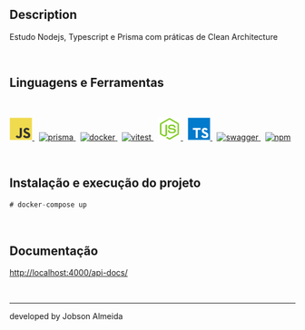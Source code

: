 ## Description

Estudo Nodejs, Typescript e Prisma com práticas de Clean Architecture  

&nbsp;

## Linguagens e Ferramentas

&nbsp;

<p>
  <a href="https://developer.mozilla.org/en-US/docs/Web/JavaScript" target="_blank" rel="noreferrer">
    <img src="https://raw.githubusercontent.com/devicons/devicon/master/icons/javascript/javascript-original.svg" alt="javascript" title="javascript" width="40" height="40" />
  </a>
  &nbsp;
  <a href="https://www.prisma.io/" target="_blank" rel="noreferrer">
    <img src="https://cdn.worldvectorlogo.com/logos/prisma-3.svg" alt="prisma" title="prisma" width="40" height="40" />
  </a>
  &nbsp;
  <a href="https://www.docker.com/" target="_blank" rel="noreferrer">
    <img src="https://cdn.worldvectorlogo.com/logos/docker-4.svg" alt="docker" title="docker" width="40" height="40" />
  </a>
  &nbsp;
  <a href="https://vitest.dev" target="_blank" rel="noreferrer">
    <img src="https://vitest.dev/logo.svg" alt="vitest" title="vitest" width="40" height="40" />
  </a>
  &nbsp;
  <a href="https://nodejs.org" target="_blank" rel="noreferrer">
    <img src="https://raw.githubusercontent.com/devicons/devicon/master/icons/nodejs/nodejs-original.svg" alt="nodejs" title="nodejs" width="40" height="40" />
  </a>
  &nbsp;
  <a href="https://www.typescriptlang.org/" target="_blank" rel="noreferrer">
    <img src="https://raw.githubusercontent.com/devicons/devicon/master/icons/typescript/typescript-original.svg" alt="typescript" title="typescript" width="40" height="40" />
  </a>
  &nbsp;
  <a href="https://www.swagger.io/" target="_blank" rel="noreferrer">
    <img src="https://www.svgrepo.com/show/374111/swagger.svg" alt="swagger" title="swagger" width="40" height="40" />
  </a>
  &nbsp;
  <a href="https://www.npmjs.com/" target="_blank" rel="noreferrer">
    <img src="https://cdn.worldvectorlogo.com/logos/npm-2.svg" alt="npm" title="npm" width="100" height="40" />
  </a>
</p>

 
&nbsp;

## Instalação e execução do projeto

```javascript
# docker-compose up
```

&nbsp;

## Documentação

[http://localhost:4000/api-docs/](http://localhost:4000/api-docs/)


&nbsp;


---

developed by Jobson Almeida
